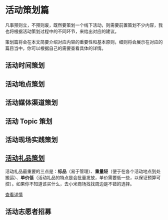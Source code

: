 # 活动策划篇

凡事预则立，不预则废，既然要策划一个线下活动，则需要前置策划不少内容，我也将根据活动策划过程中的不同环节，来给出对应的建议。

策划篇将会在本文简要介绍对应内容的重要性和基本原则，细则将会展示在对应的篇目当中，你可以根据自己的需要查看具体的详情。

## 活动时间策划

## 活动地点策划

## 活动媒体渠道策划

## 活动 Topic 策划

## 活动现场实践策划

## [活动礼品策划](./plan.md)

活动礼品最重要的三点是：**标品**（易于管理）、**重量轻**（便于在各个活动地点到处搬运）、**单价低**（活动礼品的特点是会批量发放，单价需要低一些，以保证预算可控）。如果你不知道该买什么，去小米商场找找周边是不错的选择。

[查看详情](./plan.md)

## 活动志愿者招募